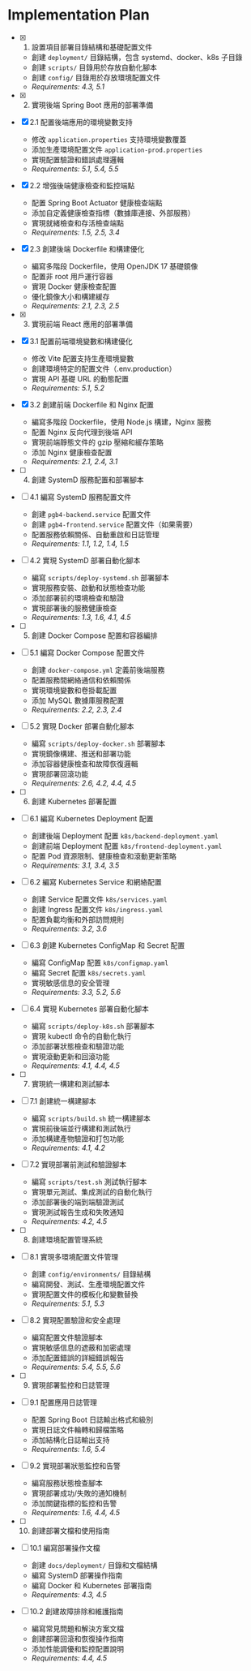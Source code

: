 # Implementation Plan

- [x] 1. 設置項目部署目錄結構和基礎配置文件
  - 創建 `deployment/` 目錄結構，包含 systemd、docker、k8s 子目錄
  - 創建 `scripts/` 目錄用於存放自動化腳本
  - 創建 `config/` 目錄用於存放環境配置文件
  - _Requirements: 4.3, 5.1_

- [x] 2. 實現後端 Spring Boot 應用的部署準備
- [x] 2.1 配置後端應用的環境變數支持
  - 修改 `application.properties` 支持環境變數覆蓋
  - 添加生產環境配置文件 `application-prod.properties`
  - 實現配置驗證和錯誤處理邏輯
  - _Requirements: 5.1, 5.4, 5.5_

- [x] 2.2 增強後端健康檢查和監控端點
  - 配置 Spring Boot Actuator 健康檢查端點
  - 添加自定義健康檢查指標（數據庫連接、外部服務）
  - 實現就緒檢查和存活檢查端點
  - _Requirements: 1.5, 2.5, 3.4_

- [x] 2.3 創建後端 Dockerfile 和構建優化
  - 編寫多階段 Dockerfile，使用 OpenJDK 17 基礎鏡像
  - 配置非 root 用戶運行容器
  - 實現 Docker 健康檢查配置
  - 優化鏡像大小和構建緩存
  - _Requirements: 2.1, 2.3, 2.5_

- [x] 3. 實現前端 React 應用的部署準備
- [x] 3.1 配置前端環境變數和構建優化
  - 修改 Vite 配置支持生產環境變數
  - 創建環境特定的配置文件（.env.production）
  - 實現 API 基礎 URL 的動態配置
  - _Requirements: 5.1, 5.2_

- [x] 3.2 創建前端 Dockerfile 和 Nginx 配置
  - 編寫多階段 Dockerfile，使用 Node.js 構建，Nginx 服務
  - 配置 Nginx 反向代理到後端 API
  - 實現前端靜態文件的 gzip 壓縮和緩存策略
  - 添加 Nginx 健康檢查配置
  - _Requirements: 2.1, 2.4, 3.1_

- [ ] 4. 創建 SystemD 服務配置和部署腳本
- [ ] 4.1 編寫 SystemD 服務配置文件
  - 創建 `pgb4-backend.service` 配置文件
  - 創建 `pgb4-frontend.service` 配置文件（如果需要）
  - 配置服務依賴關係、自動重啟和日誌管理
  - _Requirements: 1.1, 1.2, 1.4, 1.5_

- [ ] 4.2 實現 SystemD 部署自動化腳本
  - 編寫 `scripts/deploy-systemd.sh` 部署腳本
  - 實現服務安裝、啟動和狀態檢查功能
  - 添加部署前的環境檢查和驗證
  - 實現部署後的服務健康檢查
  - _Requirements: 1.3, 1.6, 4.1, 4.5_

- [ ] 5. 創建 Docker Compose 配置和容器編排
- [ ] 5.1 編寫 Docker Compose 配置文件
  - 創建 `docker-compose.yml` 定義前後端服務
  - 配置服務間網絡通信和依賴關係
  - 實現環境變數和卷掛載配置
  - 添加 MySQL 數據庫服務配置
  - _Requirements: 2.2, 2.3, 2.4_

- [ ] 5.2 實現 Docker 部署自動化腳本
  - 編寫 `scripts/deploy-docker.sh` 部署腳本
  - 實現鏡像構建、推送和部署功能
  - 添加容器健康檢查和故障恢復邏輯
  - 實現部署回滾功能
  - _Requirements: 2.6, 4.2, 4.4, 4.5_

- [ ] 6. 創建 Kubernetes 部署配置
- [ ] 6.1 編寫 Kubernetes Deployment 配置
  - 創建後端 Deployment 配置 `k8s/backend-deployment.yaml`
  - 創建前端 Deployment 配置 `k8s/frontend-deployment.yaml`
  - 配置 Pod 資源限制、健康檢查和滾動更新策略
  - _Requirements: 3.1, 3.4, 3.5_

- [ ] 6.2 編寫 Kubernetes Service 和網絡配置
  - 創建 Service 配置文件 `k8s/services.yaml`
  - 創建 Ingress 配置文件 `k8s/ingress.yaml`
  - 配置負載均衡和外部訪問規則
  - _Requirements: 3.2, 3.6_

- [ ] 6.3 創建 Kubernetes ConfigMap 和 Secret 配置
  - 編寫 ConfigMap 配置 `k8s/configmap.yaml`
  - 編寫 Secret 配置 `k8s/secrets.yaml`
  - 實現敏感信息的安全管理
  - _Requirements: 3.3, 5.2, 5.6_

- [ ] 6.4 實現 Kubernetes 部署自動化腳本
  - 編寫 `scripts/deploy-k8s.sh` 部署腳本
  - 實現 kubectl 命令的自動化執行
  - 添加部署狀態檢查和驗證功能
  - 實現滾動更新和回滾功能
  - _Requirements: 4.1, 4.4, 4.5_

- [ ] 7. 實現統一構建和測試腳本
- [ ] 7.1 創建統一構建腳本
  - 編寫 `scripts/build.sh` 統一構建腳本
  - 實現前後端並行構建和測試執行
  - 添加構建產物驗證和打包功能
  - _Requirements: 4.1, 4.2_

- [ ] 7.2 實現部署前測試和驗證腳本
  - 編寫 `scripts/test.sh` 測試執行腳本
  - 實現單元測試、集成測試的自動化執行
  - 添加部署後的端到端驗證測試
  - 實現測試報告生成和失敗通知
  - _Requirements: 4.2, 4.5_

- [ ] 8. 創建環境配置管理系統
- [ ] 8.1 實現多環境配置文件管理
  - 創建 `config/environments/` 目錄結構
  - 編寫開發、測試、生產環境配置文件
  - 實現配置文件的模板化和變數替換
  - _Requirements: 5.1, 5.3_

- [ ] 8.2 實現配置驗證和安全處理
  - 編寫配置文件驗證腳本
  - 實現敏感信息的遮蔽和加密處理
  - 添加配置錯誤的詳細錯誤報告
  - _Requirements: 5.4, 5.5, 5.6_

- [ ] 9. 實現部署監控和日誌管理
- [ ] 9.1 配置應用日誌管理
  - 配置 Spring Boot 日誌輸出格式和級別
  - 實現日誌文件輪轉和歸檔策略
  - 添加結構化日誌輸出支持
  - _Requirements: 1.6, 5.4_

- [ ] 9.2 實現部署狀態監控和告警
  - 編寫服務狀態檢查腳本
  - 實現部署成功/失敗的通知機制
  - 添加關鍵指標的監控和告警
  - _Requirements: 1.6, 4.4, 4.5_

- [ ] 10. 創建部署文檔和使用指南
- [ ] 10.1 編寫部署操作文檔
  - 創建 `docs/deployment/` 目錄和文檔結構
  - 編寫 SystemD 部署操作指南
  - 編寫 Docker 和 Kubernetes 部署指南
  - _Requirements: 4.3, 4.5_

- [ ] 10.2 創建故障排除和維護指南
  - 編寫常見問題和解決方案文檔
  - 創建部署回滾和恢復操作指南
  - 添加性能調優和監控配置說明
  - _Requirements: 4.4, 4.5_
